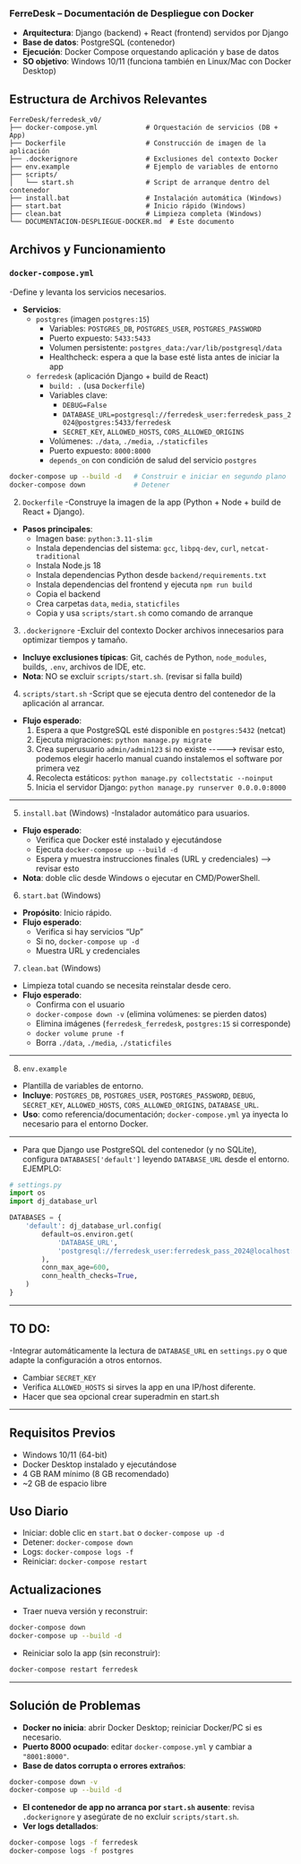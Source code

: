 ### FerreDesk – Documentación de Despliegue con Docker

- **Arquitectura**: Django (backend) + React (frontend) servidos por Django
- **Base de datos**: PostgreSQL (contenedor)
- **Ejecución**: Docker Compose orquestando aplicación y base de datos
- **SO objetivo**: Windows 10/11 (funciona también en Linux/Mac con Docker Desktop)

## Estructura de Archivos Relevantes
```
FerreDesk/ferredesk_v0/
├── docker-compose.yml            # Orquestación de servicios (DB + App)
├── Dockerfile                    # Construcción de imagen de la aplicación
├── .dockerignore                 # Exclusiones del contexto Docker
├── env.example                   # Ejemplo de variables de entorno
├── scripts/
│   └── start.sh                  # Script de arranque dentro del contenedor
├── install.bat                   # Instalación automática (Windows)
├── start.bat                     # Inicio rápido (Windows)
├── clean.bat                     # Limpieza completa (Windows)
└── DOCUMENTACION-DESPLIEGUE-DOCKER.md  # Este documento
```

## Archivos y Funcionamiento

### `docker-compose.yml`
-Define y levanta los servicios necesarios.
- **Servicios**:
  - `postgres` (imagen `postgres:15`)
    - Variables: `POSTGRES_DB`, `POSTGRES_USER`, `POSTGRES_PASSWORD`
    - Puerto expuesto: `5433:5433`
    - Volumen persistente: `postgres_data:/var/lib/postgresql/data`
    - Healthcheck: espera a que la base esté lista antes de iniciar la app
  - `ferredesk` (aplicación Django + build de React)
    - `build: .` (usa `Dockerfile`)
    - Variables clave:
      - `DEBUG=False`
      - `DATABASE_URL=postgresql://ferredesk_user:ferredesk_pass_2024@postgres:5433/ferredesk`
      - `SECRET_KEY`, `ALLOWED_HOSTS`, `CORS_ALLOWED_ORIGINS`
    - Volúmenes: `./data`, `./media`, `./staticfiles`
    - Puerto expuesto: `8000:8000`
    - `depends_on` con condición de salud del servicio `postgres`


```bash
docker-compose up --build -d   # Construir e iniciar en segundo plano
docker-compose down            # Detener
```

2) `Dockerfile`
-Construye la imagen de la app (Python + Node + build de React + Django).
- **Pasos principales**:
  - Imagen base: `python:3.11-slim`
  - Instala dependencias del sistema: `gcc`, `libpq-dev`, `curl`, `netcat-traditional`
  - Instala Node.js 18
  - Instala dependencias Python desde `backend/requirements.txt`
  - Instala dependencias del frontend y ejecuta `npm run build`
  - Copia el backend
  - Crea carpetas `data`, `media`, `staticfiles`
  - Copia y usa `scripts/start.sh` como comando de arranque

3) `.dockerignore`
-Excluir del contexto Docker archivos innecesarios para optimizar tiempos y tamaño.
- **Incluye exclusiones típicas**: Git, cachés de Python, `node_modules`, builds, `.env`, archivos de IDE, etc.
- **Nota**: NO se excluir `scripts/start.sh`.  (revisar si falla build)

4) `scripts/start.sh`
-Script que se ejecuta dentro del contenedor de la aplicación al arrancar.
- **Flujo esperado**:
  1. Espera a que PostgreSQL esté disponible en `postgres:5432` (netcat)
  2. Ejecuta migraciones: `python manage.py migrate`
  3. Crea superusuario `admin/admin123` si no existe -----> revisar esto, podemos elegir hacerlo manual cuando instalemos el software por primera vez
  4. Recolecta estáticos: `python manage.py collectstatic --noinput`
  5. Inicia el servidor Django: `python manage.py runserver 0.0.0.0:8000`
---------------------
5) `install.bat` (Windows)
-Instalador automático para usuarios.
- **Flujo esperado**:
  - Verifica que Docker esté instalado y ejecutándose
  - Ejecuta `docker-compose up --build -d`
  - Espera y muestra instrucciones finales (URL y credenciales) --> revisar esto
- **Nota**: doble clic desde Windows o ejecutar en CMD/PowerShell.

6) `start.bat` (Windows)
- **Propósito**: Inicio rápido.
- **Flujo esperado**:
  - Verifica si hay servicios “Up”
  - Si no, `docker-compose up -d`
  - Muestra URL y credenciales

7) `clean.bat` (Windows)
- Limpieza total cuando se necesita reinstalar desde cero.
- **Flujo esperado**:
  - Confirma con el usuario
  - `docker-compose down -v` (elimina volúmenes: se pierden datos)
  - Elimina imágenes (`ferredesk_ferredesk`, `postgres:15` si corresponde)
  - `docker volume prune -f`
  - Borra `./data`, `./media`, `./staticfiles`
---------------
8) `env.example`
- Plantilla de variables de entorno.
- **Incluye**: `POSTGRES_DB`, `POSTGRES_USER`, `POSTGRES_PASSWORD`, `DEBUG`, `SECRET_KEY`, `ALLOWED_HOSTS`, `CORS_ALLOWED_ORIGINS`, `DATABASE_URL`.
- **Uso**: como referencia/documentación; `docker-compose.yml` ya inyecta lo necesario para el entorno Docker.

-----------------------------------------------------------------------------------------------------------------
- Para que Django use PostgreSQL del contenedor (y no SQLite), configura `DATABASES['default']` leyendo `DATABASE_URL` desde el entorno. 
EJEMPLO:
```python
# settings.py
import os
import dj_database_url

DATABASES = {
    'default': dj_database_url.config(
        default=os.environ.get(
            'DATABASE_URL',
            'postgresql://ferredesk_user:ferredesk_pass_2024@localhost:5432/ferredesk'
        ),
        conn_max_age=600,
        conn_health_checks=True,
    )
}
```
------------------------------------------------------------------------------------------------------


## TO DO:
-Integrar automáticamente la lectura de `DATABASE_URL` en `settings.py` o que adapte la configuración a otros entornos. 
- Cambiar `SECRET_KEY` 
- Verifica `ALLOWED_HOSTS` si sirves la app en una IP/host diferente.
- Hacer que sea opcional crear superadmin en start.sh



-------------------------------------------------------------------------------------------------
## Requisitos Previos
- Windows 10/11 (64-bit)
- Docker Desktop instalado y ejecutándose
- 4 GB RAM mínimo (8 GB recomendado)
- ~2 GB de espacio libre

## Uso Diario
- Iniciar: doble clic en `start.bat` o `docker-compose up -d`
- Detener: `docker-compose down`
- Logs: `docker-compose logs -f`
- Reiniciar: `docker-compose restart`

## Actualizaciones
- Traer nueva versión y reconstruir:
```bash
docker-compose down
docker-compose up --build -d
```
- Reiniciar solo la app (sin reconstruir):
```bash
docker-compose restart ferredesk
```
----------------------------------------------






## Solución de Problemas
- **Docker no inicia**: abrir Docker Desktop; reiniciar Docker/PC si es necesario.
- **Puerto 8000 ocupado**: editar `docker-compose.yml` y cambiar a `"8001:8000"`.
- **Base de datos corrupta o errores extraños**:
```bash
docker-compose down -v
docker-compose up --build -d
```
- **El contenedor de app no arranca por `start.sh` ausente**: revisa `.dockerignore` y asegúrate de no excluir `scripts/start.sh`.
- **Ver logs detallados**:
```bash
docker-compose logs -f ferredesk
docker-compose logs -f postgres
```
